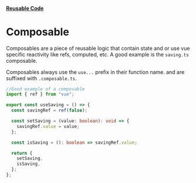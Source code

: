 #### [Reusable Code](/reusable-code.md)

# Composable

Composables are a piece of reusable logic that contain state and or use vue specific reactivity like refs, computed,
etc. A good example is the `saving.ts`
composable.

Composables always use the `use...` prefix in their function name. and are suffixed with `.composable.ts`.

```typescript
//Good example of a composable
import { ref } from "vue";

export const useSaving = () => {
  const savingRef = ref(false);

  const setSaving = (value: boolean): void => {
    savingRef.value = value;
  };

  const isSaving = (): boolean => savingRef.value;

  return {
    setSaving,
    isSaving,
  };
};
```
